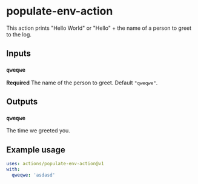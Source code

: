 # populate-env-action

This action prints "Hello World" or "Hello" + the name of a person to greet to the log.

## Inputs

### `qweqwe`

**Required** The name of the person to greet. Default `"qweqwe"`.

## Outputs

### `qweqwe`

The time we greeted you.

## Example usage

```yaml
uses: actions/populate-env-action@v1
with:
  qweqwe: 'asdasd'
```